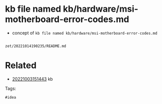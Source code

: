 # kb file named kb/hardware/msi-motherboard-error-codes.md

- concept of `kb file named kb/hardware/msi-motherboard-error-codes.md`

```
```

` zet/20221014190235/README.md `

# Related

- [20221003151443](/zet/20221003151443/README.md) kb

Tags:

    #idea
